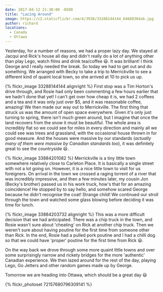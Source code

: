 ```yaml
---
date: 2017-04-12 21:30:00 -0500
title: "Lazing Around"
image: https://c2.staticflickr.com/4/3938/33288144144_64688304ab.jpg
author: richard
locations: 
  - Canada
  - Ottawa
---
```


Yesterday, for a number of reasons, we had a proper lazy day. We stayed at
Jacqui and Rick's house all day and didn't really do a lot of anything other
than play Lego, watch films and drink tea/coffee :smiley:. It was brilliant! I
think George and I really needed the break. So today we had to get out and do
something. We arranged with Becky to take a trip to Merrickville to see a
different kind of quaint local town, so she arrived at 10 to pick us up.

{% flickr_image 33288144144 alignright %}
First stop was a Tim Horton's drive through, and Rosie had only been commenting
a few hours earlier that we hadn't done that yet! I can't get over how cheap it
is, we had 2 coffees and a tea and it was only just over $5, and it was
reasonable coffee, amazing! We then made our way out to Merrickville. The first
thing that struck us was the amount of open space everywhere. Given it's only
just turning to spring, there isn't much green around, but I imagine that once
the land recovers from the snow it must be beautiful. The whole area is
incredibly flat so we could see for miles in every direction and mainly all we
could see was trees and grassland, with the occasional house thrown in for good
measure. And the houses were massive by our standards (_actually many of them
were massive by Canadian standards too_), it was definitely great to see the
countryside :smiley:.

{% flickr_image 33884201082 %}
Merrickville is a tiny little town somewhere relatively close to Carleton Place.
It is basically a single street with not a lot going on. However, it is a nice
little town to visit for us foreigners. On arrival in the town we crossed a
raging torrent of a river that was incredibly impressive, and then a few minutes
later, my cousin Jon (Becky's brother) passed us in his work truck, how's that
for an amazing coincidence! He stopped by to say hello, and somehow scared
George because he didn't recognise the coat! Strange child! We continued our
stroll through the town and watched some glass blowing before deciding it was
time for lunch. 

{% flickr_image 33884203732 alignright %}
This was a more difficult decision that we had anticipated. There was a chip
truck in the town, and Rosie wasn't sure about 'cheating' on Rick at another
chip truck. Then we weren't sure about having poutine for the first time from
someone other than Rick. In the end, Rosie had a pulled pork poutine and I had a
chilli dog so that we could have 'proper' poutine for the first time from Rick
:smiley:.

On the way back we drove through some more quaint little towns and over some
surprisingly narrow and rickety bridges for the more 'authentic' Canadian
experience. We then lazed around for the rest of the day, playing Lego, Go
Jetters and other random games made up by George.

Tomorrow we are heading into Ottawa, which should be a great day :smiley:

{% flickr_photoset 72157680796309141 %}